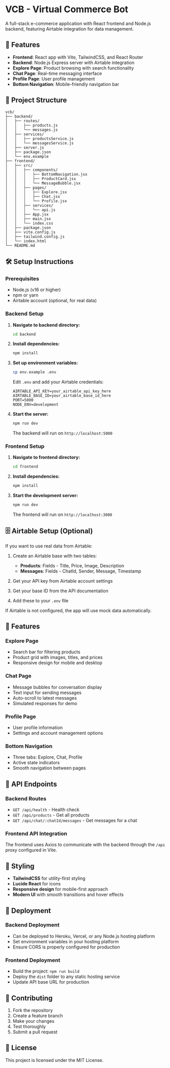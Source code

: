 # VCB - Virtual Commerce Bot

A full-stack e-commerce application with React frontend and Node.js backend, featuring Airtable integration for data management.

## 🚀 Features

- **Frontend**: React app with Vite, TailwindCSS, and React Router
- **Backend**: Node.js Express server with Airtable integration
- **Explore Page**: Product browsing with search functionality
- **Chat Page**: Real-time messaging interface
- **Profile Page**: User profile management
- **Bottom Navigation**: Mobile-friendly navigation bar

## 📁 Project Structure

```
vcb/
├── backend/
│   ├── routes/
│   │   ├── products.js
│   │   └── messages.js
│   ├── services/
│   │   ├── productsService.js
│   │   └── messagesService.js
│   ├── server.js
│   ├── package.json
│   └── env.example
├── frontend/
│   ├── src/
│   │   ├── components/
│   │   │   ├── BottomNavigation.jsx
│   │   │   ├── ProductCard.jsx
│   │   │   └── MessageBubble.jsx
│   │   ├── pages/
│   │   │   ├── Explore.jsx
│   │   │   ├── Chat.jsx
│   │   │   └── Profile.jsx
│   │   ├── services/
│   │   │   └── api.js
│   │   ├── App.jsx
│   │   ├── main.jsx
│   │   └── index.css
│   ├── package.json
│   ├── vite.config.js
│   ├── tailwind.config.js
│   └── index.html
└── README.md
```

## 🛠️ Setup Instructions

### Prerequisites

- Node.js (v16 or higher)
- npm or yarn
- Airtable account (optional, for real data)

### Backend Setup

1. **Navigate to backend directory:**
   ```bash
   cd backend
   ```

2. **Install dependencies:**
   ```bash
   npm install
   ```

3. **Set up environment variables:**
   ```bash
   cp env.example .env
   ```
   
   Edit `.env` and add your Airtable credentials:
   ```
   AIRTABLE_API_KEY=your_airtable_api_key_here
   AIRTABLE_BASE_ID=your_airtable_base_id_here
   PORT=5000
   NODE_ENV=development
   ```

4. **Start the server:**
   ```bash
   npm run dev
   ```
   
   The backend will run on `http://localhost:5000`

### Frontend Setup

1. **Navigate to frontend directory:**
   ```bash
   cd frontend
   ```

2. **Install dependencies:**
   ```bash
   npm install
   ```

3. **Start the development server:**
   ```bash
   npm run dev
   ```
   
   The frontend will run on `http://localhost:3000`

## 🗄️ Airtable Setup (Optional)

If you want to use real data from Airtable:

1. Create an Airtable base with two tables:
   - **Products**: Fields - Title, Price, Image, Description
   - **Messages**: Fields - ChatId, Sender, Message, Timestamp

2. Get your API key from Airtable account settings

3. Get your base ID from the API documentation

4. Add these to your `.env` file

If Airtable is not configured, the app will use mock data automatically.

## 📱 Features

### Explore Page
- Search bar for filtering products
- Product grid with images, titles, and prices
- Responsive design for mobile and desktop

### Chat Page
- Message bubbles for conversation display
- Text input for sending messages
- Auto-scroll to latest messages
- Simulated responses for demo

### Profile Page
- User profile information
- Settings and account management options

### Bottom Navigation
- Three tabs: Explore, Chat, Profile
- Active state indicators
- Smooth navigation between pages

## 🔧 API Endpoints

### Backend Routes

- `GET /api/health` - Health check
- `GET /api/products` - Get all products
- `GET /api/chat/:chatId/messages` - Get messages for a chat

### Frontend API Integration

The frontend uses Axios to communicate with the backend through the `/api` proxy configured in Vite.

## 🎨 Styling

- **TailwindCSS** for utility-first styling
- **Lucide React** for icons
- **Responsive design** for mobile-first approach
- **Modern UI** with smooth transitions and hover effects

## 🚀 Deployment

### Backend Deployment
- Can be deployed to Heroku, Vercel, or any Node.js hosting platform
- Set environment variables in your hosting platform
- Ensure CORS is properly configured for production

### Frontend Deployment
- Build the project: `npm run build`
- Deploy the `dist` folder to any static hosting service
- Update API base URL for production

## 🤝 Contributing

1. Fork the repository
2. Create a feature branch
3. Make your changes
4. Test thoroughly
5. Submit a pull request

## 📄 License

This project is licensed under the MIT License. 